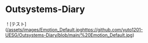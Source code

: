 # Outsystems-Diary

！[テスト]
([/assets/images/Emotion_Default.jpg](https://github.com/yuto1201-UESG/Outsystems-Diary/blob/main/%20Emotion_Default.jpg)https://github.com/yuto1201-UESG/Outsystems-Diary/blob/main/%20Emotion_Default.jpg)
